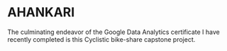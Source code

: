 # AHANKARI
The culminating endeavor of the Google Data Analytics certificate I have recently completed is this Cyclistic bike-share capstone project.
